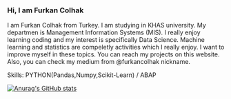 ### Hi, I am Furkan Colhak 


I am Furkan Colhak from Turkey. I am studying in KHAS university. My departmen is Management Information Systems (MIS). I really enjoy learning coding and my interest
is specifically Data Science. Machine learning and statistics are compeletly activities which I really enjoy. I want to improve myself in these topics. You can reach 
my projects on this website. Also, you can check my medium from @furkancolhak nickname.

Skills: PYTHON(Pandas,Numpy,Scikit-Learn) / ABAP


[![Anurag's GitHub stats](https://github-readme-stats.vercel.app/api?username=furkancolhak)](https://github.com/anuraghazra/github-readme-stats)
